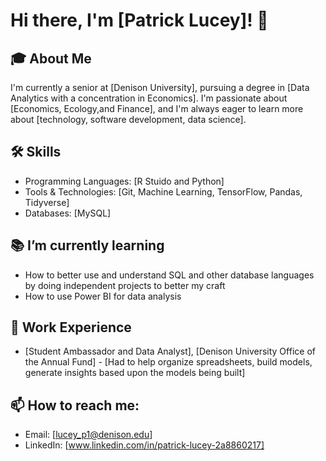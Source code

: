 # Hi there, I'm [Patrick Lucey]! 👋

## 🎓 About Me
I'm currently a senior  at [Denison University], pursuing a degree in [Data Analytics with a concentration in Economics]. I'm passionate about [Economics, Ecology,and Finance], and I'm always eager to learn more about [technology, software development, data science].

## 🛠 Skills
- Programming Languages: [R Stuido and Python]
- Tools & Technologies: [Git, Machine Learning, TensorFlow, Pandas, Tidyverse]
- Databases: [MySQL]

## 📚 I’m currently learning
- How to better use and understand SQL and other database languages by doing independent projects to better my craft
- How to use Power BI for data analysis 
## 💼 Work Experience
- [Student Ambassador and Data Analyst], [Denison University Office of the Annual Fund] - [Had to help organize spreadsheets, build models, generate insights based upon the models being built]

## 📫 How to reach me:
- Email: [lucey_p1@denison.edu]
- LinkedIn: [www.linkedin.com/in/patrick-lucey-2a8860217]
